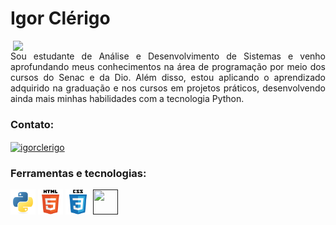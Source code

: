 <h1 align="left">Igor Clérigo</h1>
<img align="right" width="500" src="https://cdn.dribbble.com/users/1162077/screenshots/3848914/programmer.gif">

<p align="justify">Sou estudante de Análise e Desenvolvimento de Sistemas e venho aprofundando meus conhecimentos na área de programação por meio dos cursos do Senac e da Dio. Além disso, estou aplicando o aprendizado adquirido na graduação e nos cursos em projetos práticos, desenvolvendo ainda mais minhas habilidades com a tecnologia Python.</p>


<h3>Contato:</h3>
<p align="left">
<a href="https://linkedin.com/in/igorclerigo" target="blank"><img align="center" src="https://raw.githubusercontent.com/rahuldkjain/github-profile-readme-generator/master/src/images/icons/Social/linked-in-alt.svg" alt="igorclerigo" height="30" width="40" /></a>
</p>

<h3 align="left">Ferramentas e tecnologias:</h3>

<p align="left">  
<a href=""><img src="https://raw.githubusercontent.com/devicons/devicon/master/icons/python/python-original.svg" width="40" height="40"/></a>
<a href=""><img src="https://raw.githubusercontent.com/devicons/devicon/master/icons/html5/html5-original-wordmark.svg" width="40" height="40"/></a>
<a href=""><img src="https://raw.githubusercontent.com/devicons/devicon/master/icons/css3/css3-original-wordmark.svg" width="40" height="40"/></a>
<a href=""><img src="https://www.vectorlogo.zone/logos/git-scm/git-scm-icon.svg" width="40" height="40"/></a> 


</p>
